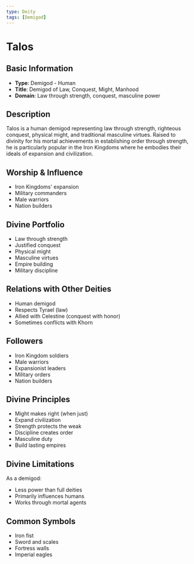 ```yaml
---
type: Deity
tags: [Demigod]
---
```


# Talos

## Basic Information
- **Type**: Demigod - Human
- **Title**: Demigod of Law, Conquest, Might, Manhood
- **Domain**: Law through strength, conquest, masculine power

## Description
Talos is a human demigod representing law through strength, righteous conquest, physical might, and traditional masculine virtues. Raised to divinity for his mortal achievements in establishing order through strength, he is particularly popular in the Iron Kingdoms where he embodies their ideals of expansion and civilization.

## Worship & Influence
- Iron Kingdoms' expansion
- Military commanders
- Male warriors
- Nation builders

## Divine Portfolio
- Law through strength
- Justified conquest
- Physical might
- Masculine virtues
- Empire building
- Military discipline

## Relations with Other Deities
- Human demigod
- Respects Tyrael (law)
- Allied with Celestine (conquest with honor)
- Sometimes conflicts with Khorn

## Followers
- Iron Kingdom soldiers
- Male warriors
- Expansionist leaders
- Military orders
- Nation builders

## Divine Principles
- Might makes right (when just)
- Expand civilization
- Strength protects the weak
- Discipline creates order
- Masculine duty
- Build lasting empires

## Divine Limitations
As a demigod:
- Less power than full deities
- Primarily influences humans
- Works through mortal agents

## Common Symbols
- Iron fist
- Sword and scales
- Fortress walls
- Imperial eagles